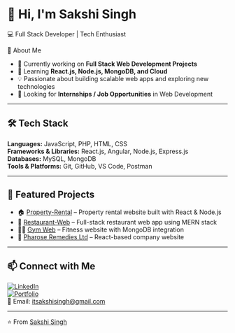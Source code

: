 # 👋 Hi, I'm Sakshi Singh  

💻 Full Stack Developer | Tech Enthusiast  

🌟 About Me  
- 🔭 Currently working on **Full Stack Web Development Projects**  
- 🌱 Learning **React.js, Node.js, MongoDB, and Cloud**  
- 💡 Passionate about building scalable web apps and exploring new technologies  
- 🚀 Looking for **Internships / Job Opportunities** in Web Development  

---

## 🛠️ Tech Stack  
**Languages:** JavaScript, PHP, HTML, CSS  
**Frameworks & Libraries:** React.js, Angular, Node.js, Express.js  
**Databases:** MySQL, MongoDB  
**Tools & Platforms:** Git, GitHub, VS Code, Postman  

---
## 📌 Featured Projects  
- 🏠 [Property-Rental](https://github.com/ThakurSakshi777/Property-Rental) – Property rental website built with React & Node.js  
- 🍴 [Restaurant-Web](https://github.com/ThakurSakshi777/-Restaurant-Web-) – Full-stack restaurant web app using MERN stack  
- 🏋️‍♀️ [Gym Web](https://github.com/ThakurSakshi777/gym_web) – Fitness website with MongoDB integration  
- 💊 [Pharose Remedies Ltd](https://github.com/ThakurSakshi777/Pharose-Remedies-Ltd) – React-based company website  

---

## 📫 Connect with Me  
[![LinkedIn](https://img.shields.io/badge/LinkedIn-blue?logo=linkedin&logoColor=white)](https://www.linkedin.com/in/sakshi-singh-4b18712a1/)  
[![Portfolio](https://img.shields.io/badge/Portfolio-%23000000.svg?logo=firefox&logoColor=#FF7139)](https://timely-fox-91530e.netlify.app/)  
📧 Email: itsakshisingh@gmail.com 

---

⭐️ From [Sakshi Singh](https://github.com/ThakurSakshi777)

